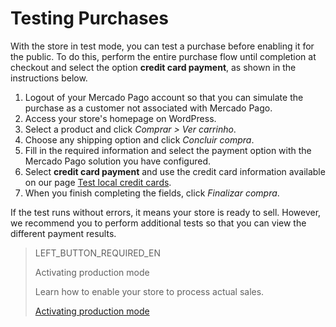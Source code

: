 # Testing Purchases

With the store in test mode, you can test a purchase before enabling it for the public. To do this, perform the entire purchase flow until completion at checkout and select the option **credit card payment**, as shown in the instructions below.

1. Logout of your Mercado Pago account so that you can simulate the purchase as a customer not associated with Mercado Pago.
2. Access your store's homepage on WordPress.
3. Select a product and click _Comprar > Ver carrinho_.
4. Choose any shipping option and click _Concluir compra_.
5. Fill in the required information and select the payment option with the Mercado Pago solution you have configured.
6. Select **credit card payment** and use the credit card information available on our page [Test local credit cards](https://www.mercadopago.com.br/developers/en/guides/resources/localization/local-cards).
7. When you finish completing the fields, click _Finalizar compra_.

If the test runs without errors, it means your store is ready to sell. However, we recommend you to perform additional tests so that you can view the different payment results.

> LEFT_BUTTON_REQUIRED_EN
>
> Activating production mode
>
> Learn how to enable your store to process actual sales.
>
> [Activating production mode](https://www.mercadopago[FAKER][URL][DOMAIN]/developers/en/guides/plugins/woocommerce/goto-production)